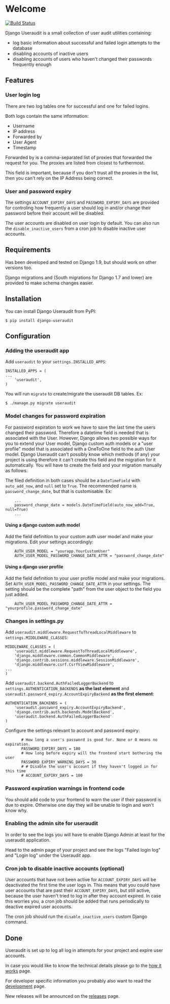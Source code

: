 # Welcome

[![Build Status](https://travis-ci.org/muccg/django-useraudit.svg)](https://travis-ci.org/muccg/django-useraudit)

Django Useraudit is a small collection of user audit utilities containing:

* log basic information about successful and failed login attempts to the database
* disabling accounts of inactive users
* disabling accounts of users who haven't changed their passwords frequently enough

## Features

### User login log

There are two log tables one for successful and one for failed logins.

Both logs contain the same information:

* Username
* IP address
* Forwarded by
* User Agent
* Timestamp

Forwarded by is a comma-separated list of proxies that forwarded the
request for you. The proxies are listed from closest to furthermost.

This field is important, because if you don't trust all the proxies in
the list, then you can't rely on the IP Address being correct.

### User and password expiry

The settings `ACCOUNT_EXPIRY_DAYS` and `PASSWORD_EXPIRY_DAYS` are provided for
controling how frequently a user should log in and/or change their password before
their account will be disabled.

The user accounts are disabled on user login by default. 
You can also run the `disable_inactive_users` from a cron job to disable inactive
user accounts.

## Requirements

Has been developed and tested on Django 1.9, but should work on other
versions too.

Django migrations and (South migrations for Django 1.7 and lower) are provided to make
schema changes easier.

## Installation

You can install Django Useraudit from PyPI:

```
$ pip install django-useraudit
```

## Configuration

### Adding the useraudit app

Add `useraudit` to your `settings.INSTALLED_APPS`:

```
INSTALLED_APPS = (
...
    'useraudit',
)
```

You will run `migrate` to create/migrate the useraudit DB tables. Ex:

```
$ ./manage.py migrate useraudit
```

### Model changes for password expiration

For password expiration to work we have to save the last time the users changed their password.
Therefore a datetime field is needed that is associated with the User.
However, Django allows two possible ways for you to extend your User model, Django custom auth
models or a "user profile" model that is associated with a OneToOne field to the auth User model.
Django Useraudit can't possibly know which methods (if any) your project is using therefore it can't
create this field and the migration for it automatically.
You will have to create the field and your migration manually as follows.

The filed definition in both cases should be a `DateTimeField` with `auto_add_now`, and `null` set to `True`.
The recommended name is `password_change_date`, but that is customisable.
Ex:

```
    ...
    password_change_date = models.DateTimeField(auto_now_add=True, null=True)
    ...
```

#### Using a django custom auth model

Add the field definition to your custom auth user model and make your migrations.
Edit your settings accordingly:

```
    AUTH_USER_MODEL = "yourapp.YourCustomUser"
    AUTH_USER_MODEL_PASSWORD_CHANGE_DATE_ATTR = "password_change_date"
```

#### Using a django user profile

Add the field definition to your user profile model and make your migrations.
Set `AUTH_USER_MODEL_PASSWORD_CHANGE_DATE_ATTR` in your settings. The setting should be the complete "path"
from the user object to the field you just added.

```
    AUTH_USER_MODEL_PASSWORD_CHANGE_DATE_ATTR = "yourprofile.password_change_date"
```

### Changes in settings.py

Add `useraudit.middleware.RequestToThreadLocalMiddleware` to
`settings.MIDDLEWARE_CLASSES`:

```
MIDDLEWARE_CLASSES = (
    'useraudit.middleware.RequestToThreadLocalMiddleware',
    'django.middleware.common.CommonMiddleware',
    'django.contrib.sessions.middleware.SessionMiddleware',
    'django.middleware.csrf.CsrfViewMiddleware',
...
)
```

Add `useraudit.backend.AuthFailedLoggerBackend` to
`settings.AUTHENTICATION_BACKENDS` **as the last element** and 
`useraudit.password_expiry.AccountExpiryBackend` **as the first element**:

```
AUTHENTICATION_BACKENDS = (
    'useraudit.password_expiry.AccountExpiryBackend',
    'django.contrib.auth.backends.ModelBackend',
    'useraudit.backend.AuthFailedLoggerBackend'
)
```

Configure the settings relevant to account and password expiry:

```
       # How long a user's password is good for. None or 0 means no expiration.
       PASSWORD_EXPIRY_DAYS = 180
       # How long before expiry will the frontend start bothering the user
       PASSWORD_EXPIRY_WARNING_DAYS = 30
       # # Disable the user's account if they haven't logged in for this time
       # ACCOUNT_EXPIRY_DAYS = 100
```

### Password expiration warnings in frontend code

You should add code to your frontend to warn the user if their password is due to expire.
Otherwise one day they will be unable to login and won't know why.


### Enabling the admin site for useraudit

In order to see the logs you will have to enable Django Admin at least
for the useraudit application.

Head to the admin page of your project and see the logs "Failed login
log" and "Login log" under the Useraudit app.

### Cron job to disable inactive accounts (optional)

User accounts that have not been active for `ACCOUNT_EXPIRY_DAYS` will be deactivated the first time the
user logs in. This means that you could have user accounts that are past their `ACCOUNT_EXPIRY_DAYS`, but still
active, because the user haven't tried to log in after they account expired.
In case this worries you, a cron job should be added that runs periodically to deactive expired user accounts.

The cron job should run the `disable_inactive_users` custom Django command.

## Done

Useraudit is set up to log all log in attempts for your project and expire user accounts.

In case you would like to know the technical details please go to the
[how it works](https://github.com/muccg/django-useraudit/wiki/How-it-works)
page.

For developer specific information you probably also want to read the
[development](https://github.com/muccg/django-useraudit/wiki/Development)
page.

New releases will be announced on the
[releases](https://github.com/muccg/django-useraudit/wiki/Releases)
page.
